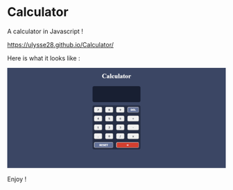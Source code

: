 # Calculator

A calculator in Javascript !

https://ulysse28.github.io/Calculator/

Here is what it looks like : 

![image1](https://github.com/UltraViolet33/Calculator-in-JavaScript/blob/master/img/calculator.png)

Enjoy !

